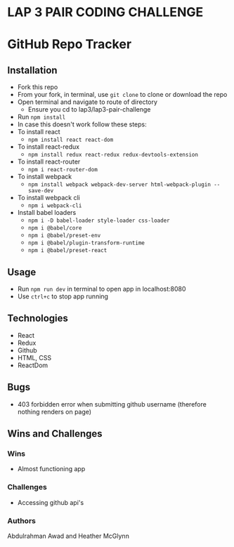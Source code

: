 # LAP 3 PAIR CODING CHALLENGE

# GitHub Repo Tracker

## Installation 

- Fork this repo
- From your fork, in terminal, use `git clone` to clone or download the repo
- Open terminal and navigate to route of directory
  - Ensure you cd to lap3/lap3-pair-challenge
- Run `npm install`
- In case this doesn't work follow these steps:
- To install react
    - `npm install react react-dom`
- To install react-redux
    - `npm install redux react-redux redux-devtools-extension`
- To install react-router
    - `npm i react-router-dom`
- To install webpack 
    - `npm install webpack webpack-dev-server html-webpack-plugin --save-dev`
- To install webpack cli
    - `npm i webpack-cli`
- Install babel loaders
    - `npm i -D babel-loader style-loader css-loader`
    - `npm i @babel/core`
    - `npm i @babel/preset-env`
    - `npm i @babel/plugin-transform-runtime`
    - `npm i @babel/preset-react`


## Usage

- Run `npm run dev` in terminal to open app in localhost:8080
- Use `ctrl+c` to stop app running

## Technologies

- React
- Redux
- Github
- HTML, CSS
- ReactDom

## Bugs

- 403 forbidden error when submitting github username (therefore nothing renders on page)


## Wins and Challenges

### Wins

- Almost functioning app

### Challenges

- Accessing github api's


### Authors

Abdulrahman Awad and Heather McGlynn 
